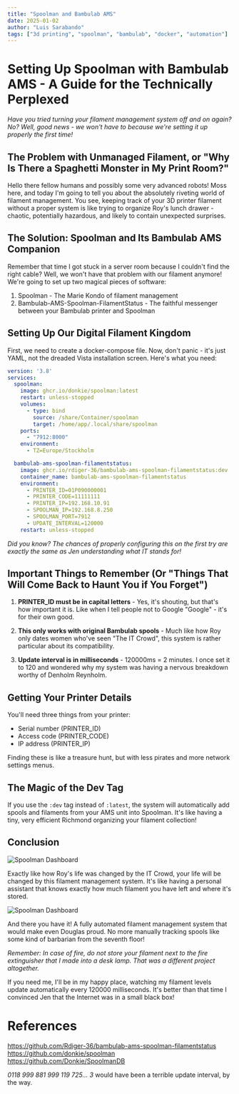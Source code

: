 ```yaml
---
title: "Spoolman and Bambulab AMS"
date: 2025-01-02
author: "Luis Sarabando"
tags: ["3d printing", "spoolman", "bambulab", "docker", "automation"]
---
```


# Setting Up Spoolman with Bambulab AMS - A Guide for the Technically Perplexed

*Have you tried turning your filament management system off and on again? No? Well, good news - we won't have to because we're setting it up properly the first time!*

## The Problem with Unmanaged Filament, or "Why Is There a Spaghetti Monster in My Print Room?"

Hello there fellow humans and possibly some very advanced robots! Moss here, and today I'm going to tell you about the absolutely riveting world of filament management. You see, keeping track of your 3D printer filament without a proper system is like trying to organize Roy's lunch drawer - chaotic, potentially hazardous, and likely to contain unexpected surprises.

## The Solution: Spoolman and Its Bambulab AMS Companion

Remember that time I got stuck in a server room because I couldn't find the right cable? Well, we won't have that problem with our filament anymore! We're going to set up two magical pieces of software:

1. Spoolman - The Marie Kondo of filament management
2. Bambulab-AMS-Spoolman-FilamentStatus - The faithful messenger between your Bambulab printer and Spoolman

## Setting Up Our Digital Filament Kingdom

First, we need to create a docker-compose file. Now, don't panic - it's just YAML, not the dreaded Vista installation screen. Here's what you need:

```yaml
version: '3.8'
services:
  spoolman:
    image: ghcr.io/donkie/spoolman:latest
    restart: unless-stopped
    volumes:
      - type: bind
        source: /share/Container/spoolman
        target: /home/app/.local/share/spoolman
    ports:
      - "7912:8000"
    environment:
      - TZ=Europe/Stockholm

  bambulab-ams-spoolman-filamentstatus:
    image: ghcr.io/rdiger-36/bambulab-ams-spoolman-filamentstatus:dev
    container_name: bambulab-ams-spoolman-filamentstatus
    environment:
      - PRINTER_ID=01P090000001
      - PRINTER_CODE=11111111
      - PRINTER_IP=192.168.10.91
      - SPOOLMAN_IP=192.168.8.250
      - SPOOLMAN_PORT=7912
      - UPDATE_INTERVAL=120000
    restart: unless-stopped
```

*Did you know? The chances of properly configuring this on the first try are exactly the same as Jen understanding what IT stands for!*

## Important Things to Remember (Or "Things That Will Come Back to Haunt You if You Forget")

1. **PRINTER_ID must be in capital letters** - Yes, it's shouting, but that's how important it is. Like when I tell people not to Google "Google" - it's for their own good.

2. **This only works with original Bambulab spools** - Much like how Roy only dates women who've seen "The IT Crowd", this system is rather particular about its compatibility.

3. **Update interval is in milliseconds** - 120000ms = 2 minutes. I once set it to 120 and wondered why my system was having a nervous breakdown worthy of Denholm Reynholm.

## Getting Your Printer Details

You'll need three things from your printer:
- Serial number (PRINTER_ID)
- Access code (PRINTER_CODE)
- IP address (PRINTER_IP)

Finding these is like a treasure hunt, but with less pirates and more network settings menus.

## The Magic of the Dev Tag

If you use the `:dev` tag instead of `:latest`, the system will automatically add spools and filaments from your AMS unit into Spoolman. It's like having a tiny, very efficient Richmond organizing your filament collection!

## Conclusion

![Spoolman Dashboard](/images/spoolman/dashboard.png)

Exactly like how Roy's life was changed by the IT Crowd, your life will be changed by this filament management system. It's like having a personal assistant that knows exactly how much filament you have left and where it's stored.

![Spoolman Dashboard](/images/spoolman/spools.png)

And there you have it! A fully automated filament management system that would make even Douglas proud. No more manually tracking spools like some kind of barbarian from the seventh floor!

*Remember: In case of fire, do not store your filament next to the fire extinguisher that I made into a desk lamp. That was a different project altogether.*

If you need me, I'll be in my happy place, watching my filament levels update automatically every 120000 milliseconds. It's better than that time I convinced Jen that the Internet was in a small black box!

# References
https://github.com/Rdiger-36/bambulab-ams-spoolman-filamentstatus
https://github.com/donkie/spoolman
https://github.com/Donkie/SpoolmanDB


*0118 999 881 999 119 725... 3* would have been a terrible update interval, by the way.

